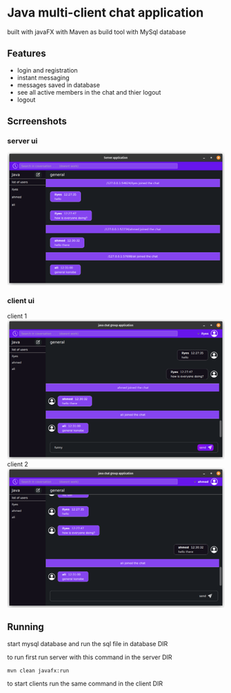 # Java multi-client chat application
built with javaFX with Maven as build tool with MySql database

## Features
- login and registration
- instant messaging
- messages saved in database
- see all active members in the chat and thier logout
- logout

## Scrreenshots
### server ui
![image info](./images/server.png)
### client ui
client 1
![image info](./images/client_1.png)
client 2
![image info](./images/client_2.png)

## Running
start mysql database and run the sql file in database DIR

to run first run server with this command in the server DIR
```
mvn clean javafx:run
```
to start clients run the same command in the client DIR
